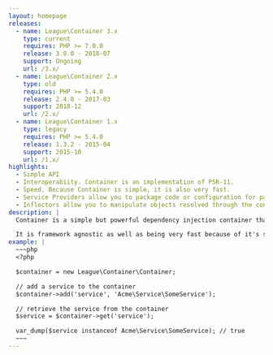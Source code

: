 ```yaml
---
layout: homepage
releases:
  - name: League\Container 3.x
    type: current
    requires: PHP >= 7.0.0
    release: 3.0.0 - 2018-07
    support: Ongoing
    url: /3.x/
  - name: League\Container 2.x
    type: old
    requires: PHP >= 5.4.0
    release: 2.4.0 - 2017-03
    support: 2018-12
    url: /2.x/
  - name: League\Container 1.x
    type: legacy
    requires: PHP >= 5.4.0
    release: 1.3.2 - 2015-04
    support: 2015-10
    url: /1.x/
highlights:
  - Simple API
  - Interoperabiity. Container is an implementation of PSR-11.
  - Speed. Because Container is simple, it is also very fast.
  - Service Providers allow you to package code or configuration for packages that you reuse regularly.
  - Inflectors allow you to manipulate objects resolved through the container based on the type.
description: |
  Container is a simple but powerful dependency injection container that allows you to decouple components in your application in order to write clean and testable code.

  It is framework agnostic as well as being very fast because of it's simple API.
example: |
  ~~~php
  <?php

  $container = new League\Container\Container;

  // add a service to the container
  $container->add('service', 'Acme\Service\SomeService');

  // retrieve the service from the container
  $service = $container->get('service');

  var_dump($service instanceof Acme\Service\SomeService); // true
  ~~~
---
```

